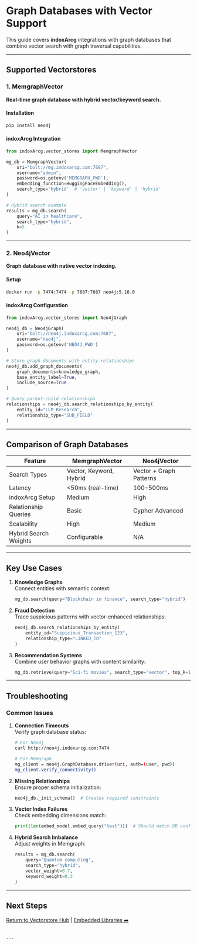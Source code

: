 # Graph Databases with Vector Support

This guide covers **indoxArcg** integrations with graph databases that combine vector search with graph traversal capabilities.

---

## Supported Vectorstores

### 1. MemgraphVector

**Real-time graph database with hybrid vector/keyword search.**

#### Installation

```bash
pip install neo4j
```

#### indoxArcg Integration

```python
from indoxArcg.vector_stores import MemgraphVector

mg_db = MemgraphVector(
    uri="bolt://mg.indoxarcg.com:7687",
    username="admin",
    password=os.getenv('MEMGRAPH_PWD'),
    embedding_function=HuggingFaceEmbedding(),
    search_type='hybrid'  # 'vector' | 'keyword' | 'hybrid'
)

# Hybrid search example
results = mg_db.search(
    query="AI in healthcare",
    search_type="hybrid",
    k=5
)
```

---

### 2. Neo4jVector

**Graph database with native vector indexing.**

#### Setup

```bash
docker run -p 7474:7474 -p 7687:7687 neo4j:5.16.0
```

#### indoxArcg Configuration

```python
from indoxArcg.vector_stores import Neo4jGraph

neo4j_db = Neo4jGraph(
    uri="bolt://neo4j.indoxarcg.com:7687",
    username="neo4j",
    password=os.getenv('NEO4J_PWD')
)

# Store graph documents with entity relationships
neo4j_db.add_graph_documents(
    graph_documents=knowledge_graph,
    base_entity_label=True,
    include_source=True
)

# Query parent-child relationships
relationships = neo4j_db.search_relationships_by_entity(
    entity_id="LLM_Research",
    relationship_type="SUB_FIELD"
)
```

---

## Comparison of Graph Databases

| Feature               | MemgraphVector          | Neo4jVector             |
| --------------------- | ----------------------- | ----------------------- |
| Search Types          | Vector, Keyword, Hybrid | Vector + Graph Patterns |
| Latency               | &lt;50ms (real-time)    | 100-500ms               |
| indoxArcg Setup       | Medium                  | High                    |
| Relationship Queries  | Basic                   | Cypher Advanced         |
| Scalability           | High                    | Medium                  |
| Hybrid Search Weights | Configurable            | N/A                     |

---

## Key Use Cases

1. **Knowledge Graphs**  
   Connect entities with semantic context:

   ```python
   mg_db.search(query="Blockchain in finance", search_type="hybrid")
   ```

2. **Fraud Detection**  
   Trace suspicious patterns with vector-enhanced relationships:

   ```python
   neo4j_db.search_relationships_by_entity(
       entity_id="Suspicious_Transaction_123",
       relationship_type="LINKED_TO"
   )
   ```

3. **Recommendation Systems**  
   Combine user behavior graphs with content similarity:
   ```python
   mg_db.retrieve(query="Sci-fi movies", search_type="vector", top_k=10)
   ```

---

## Troubleshooting

### Common Issues

1. **Connection Timeouts**  
   Verify graph database status:

   ```bash
   # For Neo4j
   curl http://neo4j.indoxarcg.com:7474

   # For Memgraph
   mg_client = neo4j.GraphDatabase.driver(uri, auth=(user, pwd))
   mg_client.verify_connectivity()
   ```

2. **Missing Relationships**  
   Ensure proper schema initialization:

   ```python
   neo4j_db._init_schema()  # Creates required constraints
   ```

3. **Vector Index Failures**  
   Check embedding dimensions match:

   ```python
   print(len(embed_model.embed_query("test")))  # Should match DB config
   ```

4. **Hybrid Search Imbalance**  
   Adjust weights in Memgraph:
   ```python
   results = mg_db.search(
       query="Quantum computing",
       search_type="hybrid",
       vector_weight=0.7,
       keyword_weight=0.3
   )
   ```

---

## Next Steps

[Return to Vectorstore Hub](../README.md) | [Embedded Libraries ➡️](embedded-libraries.md)

```

---
```
